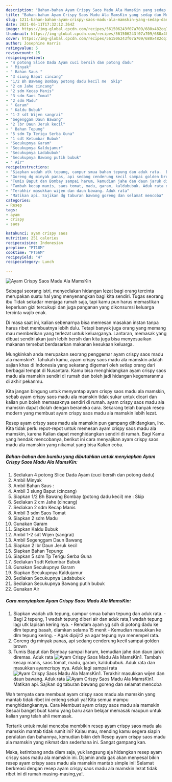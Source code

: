 ```yaml
---
description: "Bahan-bahan Ayam Crispy Saos Madu Ala MamsKin yang sedap dan Mudah Dibuat"
title: "Bahan-bahan Ayam Crispy Saos Madu Ala MamsKin yang sedap dan Mudah Dibuat"
slug: 1211-bahan-bahan-ayam-crispy-saos-madu-ala-mamskin-yang-sedap-dan-mudah-dibuat
date: 2021-06-11T17:32:12.364Z
image: https://img-global.cpcdn.com/recipes/561506243f07a709/680x482cq70/ayam-crispy-saos-madu-ala-mamskin-foto-resep-utama.jpg
thumbnail: https://img-global.cpcdn.com/recipes/561506243f07a709/680x482cq70/ayam-crispy-saos-madu-ala-mamskin-foto-resep-utama.jpg
cover: https://img-global.cpcdn.com/recipes/561506243f07a709/680x482cq70/ayam-crispy-saos-madu-ala-mamskin-foto-resep-utama.jpg
author: Josephine Harris
ratingvalue: 5
reviewcount: 15
recipeingredient:
- "4 potong Slice Dada Ayam cuci bersih dan potong dadu"
- " Minyak"
- " Bahan Saus "
- "3 siung Baput cincang"
- "1/2 Bh Bawang Bombay potong dadu kecil me  Skip"
- "2 cm Jahe cincang"
- "2 sdm Kecap Manis"
- "3 sdm Saos Tomat"
- "2 sdm Madu"
- " Garam"
- " Kaldu Bubuk"
- "1-2 sdt Wijen sangrai"
- "Segenggam Daun Bawang"
- "2 lbr Daun Jeruk kecil"
- " Bahan Tepung"
- "5 sdm Tp Terigu Serba Guna"
- "1 sdt Ketumbar Bubuk"
- "Secukupnya Garam"
- "Secukupnya Kaldujamur"
- "Secukupnya Ladabubuk"
- "Secukupnya Bawang putih bubuk"
- " Air"
recipeinstructions:
- "Siapkan wadah utk tepung, campur smua bahan tepung dan aduk rata.  Bagi 2 tepung, 1 wadah tepung diberi air dan aduk rata,1 wadah tepung lagi utk lapisan kering nya. Rendam ayam yg sdh di potong dadu ke dlm tepung basah, diamkan selama 15 menit Kemudian masukkan ke dlm tepung kering. Agak dipijit2 ya agar tepung nya menempel rata."
- "Goreng dg minyak panas, api sedang cenderung kecil sampai golden brown"
- "Tumis Baput dan Bombay sampai harum, kemudian jahe dan daun jaruk diremas. Aduk rata"
- "Tambah kecap manis, saos tomat, madu, garam, kaldububuk. Aduk rata dan masukkan ayamcrispy nya. Aduk lagi sampai rata"
- "Terakhir masukkan wijen dan daun bawang. Aduk rata"
- "Matikan api. Sajikan dg taburan bawang goreng dan selamat mencoba"
categories:
- Resep
tags:
- ayam
- crispy
- saos

katakunci: ayam crispy saos 
nutrition: 251 calories
recipecuisine: Indonesian
preptime: "PT18M"
cooktime: "PT56M"
recipeyield: "4"
recipecategory: Lunch

---
```



![Ayam Crispy Saos Madu Ala MamsKin](https://img-global.cpcdn.com/recipes/561506243f07a709/680x482cq70/ayam-crispy-saos-madu-ala-mamskin-foto-resep-utama.jpg)

Sebagai seorang istri, menyediakan hidangan lezat bagi orang tercinta merupakan suatu hal yang menyenangkan bagi kita sendiri. Tugas seorang ibu Tidak sekadar menjaga rumah saja, tapi kamu pun harus memastikan keperluan gizi tercukupi dan juga panganan yang dikonsumsi keluarga tercinta wajib enak.

Di masa  saat ini, kalian sebenarnya bisa memesan masakan instan tanpa harus ribet membuatnya lebih dulu. Tetapi banyak juga orang yang memang mau memberikan yang terlezat untuk keluarganya. Lantaran, memasak yang dibuat sendiri akan jauh lebih bersih dan kita juga bisa menyesuaikan makanan tersebut berdasarkan makanan kesukaan keluarga. 



Mungkinkah anda merupakan seorang penggemar ayam crispy saos madu ala mamskin?. Tahukah kamu, ayam crispy saos madu ala mamskin adalah sajian khas di Indonesia yang sekarang digemari oleh setiap orang dari berbagai tempat di Nusantara. Kamu bisa menghidangkan ayam crispy saos madu ala mamskin sendiri di rumah dan boleh jadi hidangan kegemaranmu di akhir pekanmu.

Kita jangan bingung untuk menyantap ayam crispy saos madu ala mamskin, sebab ayam crispy saos madu ala mamskin tidak sukar untuk dicari dan kalian pun boleh memasaknya sendiri di rumah. ayam crispy saos madu ala mamskin dapat diolah dengan beraneka cara. Sekarang telah banyak resep modern yang membuat ayam crispy saos madu ala mamskin lebih lezat.

Resep ayam crispy saos madu ala mamskin pun gampang dihidangkan, lho. Kita tidak perlu repot-repot untuk memesan ayam crispy saos madu ala mamskin, karena Kalian dapat menghidangkan sendiri di rumah. Bagi Kamu yang hendak mencobanya, berikut ini cara menyajikan ayam crispy saos madu ala mamskin yang nikamat yang bisa Kalian coba.

<!--inarticleads1-->

##### Bahan-bahan dan bumbu yang dibutuhkan untuk menyiapkan Ayam Crispy Saos Madu Ala MamsKin:

1. Sediakan 4 potong Slice Dada Ayam (cuci bersih dan potong dadu)
1. Ambil  Minyak
1. Ambil  Bahan Saus :
1. Ambil 3 siung Baput (cincang)
1. Siapkan 1/2 Bh Bawang Bombay (potong dadu kecil) me : Skip
1. Sediakan 2 cm Jahe (cincang)
1. Sediakan 2 sdm Kecap Manis
1. Ambil 3 sdm Saos Tomat
1. Siapkan 2 sdm Madu
1. Gunakan  Garam
1. Siapkan  Kaldu Bubuk
1. Ambil 1-2 sdt Wijen (sangrai)
1. Ambil Segenggam Daun Bawang
1. Siapkan 2 lbr Daun Jeruk kecil
1. Siapkan  Bahan Tepung:
1. Siapkan 5 sdm Tp Terigu Serba Guna
1. Sediakan 1 sdt Ketumbar Bubuk
1. Gunakan Secukupnya Garam
1. Siapkan Secukupnya Kaldujamur
1. Sediakan Secukupnya Ladabubuk
1. Sediakan Secukupnya Bawang putih bubuk
1. Gunakan  Air




<!--inarticleads2-->

##### Cara menyiapkan Ayam Crispy Saos Madu Ala MamsKin:

1. Siapkan wadah utk tepung, campur smua bahan tepung dan aduk rata.  - Bagi 2 tepung, 1 wadah tepung diberi air dan aduk rata,1 wadah tepung lagi utk lapisan kering nya. - Rendam ayam yg sdh di potong dadu ke dlm tepung basah, diamkan selama 15 menit - Kemudian masukkan ke dlm tepung kering. - Agak dipijit2 ya agar tepung nya menempel rata.
1. Goreng dg minyak panas, api sedang cenderung kecil sampai golden brown
1. Tumis Baput dan Bombay sampai harum, kemudian jahe dan daun jaruk diremas. Aduk rata
<img src="//assets-global.cpcdn.com/assets/icons/button_play-2c75c40dde080a61004c1f40b05d8f140eaff45d7e9e6481dc71c63d2e7c4909.png" alt="Ayam Crispy Saos Madu Ala MamsKin">1. Tambah kecap manis, saos tomat, madu, garam, kaldububuk. Aduk rata dan masukkan ayamcrispy nya. Aduk lagi sampai rata
<img src="//assets-global.cpcdn.com/assets/icons/button_play-2c75c40dde080a61004c1f40b05d8f140eaff45d7e9e6481dc71c63d2e7c4909.png" alt="Ayam Crispy Saos Madu Ala MamsKin">1. Terakhir masukkan wijen dan daun bawang. Aduk rata
<img src="//assets-global.cpcdn.com/assets/icons/button_play-2c75c40dde080a61004c1f40b05d8f140eaff45d7e9e6481dc71c63d2e7c4909.png" alt="Ayam Crispy Saos Madu Ala MamsKin">1. Matikan api. Sajikan dg taburan bawang goreng dan selamat mencoba




Wah ternyata cara membuat ayam crispy saos madu ala mamskin yang mantab tidak ribet ini enteng sekali ya! Kita semua mampu menghidangkannya. Cara Membuat ayam crispy saos madu ala mamskin Sesuai banget buat kamu yang baru akan belajar memasak maupun untuk kalian yang telah ahli memasak.

Tertarik untuk mulai mencoba membikin resep ayam crispy saos madu ala mamskin mantab tidak rumit ini? Kalau mau, mending kamu segera siapin peralatan dan bahannya, kemudian bikin deh Resep ayam crispy saos madu ala mamskin yang nikmat dan sederhana ini. Sangat gampang kan. 

Maka, ketimbang anda diam saja, yuk langsung aja hidangkan resep ayam crispy saos madu ala mamskin ini. Dijamin anda gak akan menyesal bikin resep ayam crispy saos madu ala mamskin mantab simple ini! Selamat berkreasi dengan resep ayam crispy saos madu ala mamskin lezat tidak ribet ini di rumah masing-masing,ya!.

